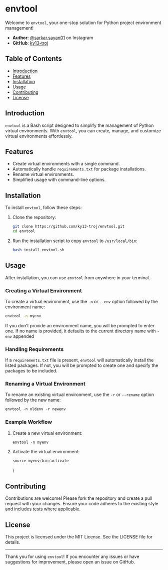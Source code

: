 # envtool

Welcome to `envtool`, your one-stop solution for Python project environment management!

* **Author**: [@sarkar.sayan01](https://instagram.com/sarkar.sayan01) on Instagram
* **GitHub**: [ky13-troj](https://github.com/ky13-troj)

## Table of Contents

* [Introduction](#introduction)
* [Features](#features)
* [Installation](#installation)
* [Usage](#usage)
* [Contributing](#contributing)
* [License](#license)

## Introduction

`envtool` is a Bash script designed to simplify the management of Python virtual environments. With `envtool`, you can create, manage, and customize virtual environments effortlessly.

## Features

* Create virtual environments with a single command.
* Automatically handle `requirements.txt` for package installations.
* Rename virtual environments.
* Simplified usage with command-line options.

## Installation

To install `envtool`, follow these steps:


1. Clone the repository:

   ```sh
   git clone https://github.com/ky13-troj/envtool.git
   cd envtool
   ```
2. Run the installation script to copy `envtool` to `/usr/local/bin`:

   ```sh
   bash install_envtool.sh
   ```

## Usage

After installation, you can use `envtool` from anywhere in your terminal.

### Creating a Virtual Environment

To create a virtual environment, use the `-n` or `--env` option followed by the environment name:

```sh
envtool -n myenv
```

If you don't provide an environment name, you will be prompted to enter one. If no name is provided, it defaults to the current directory name with `-env` appended

### Handling Requirements

If a `requirements.txt` file is present, `envtool` will automatically install the listed packages. If not, you will be prompted to create one and specify the packages to be included.

### Renaming a Virtual Environment

To rename an existing virtual environment, use the `-r` or `--rename` option followed by the new name:

```javascript
envtool -n oldenv -r newenv
```

### Example Workflow


1. Create a new virtual environment:

   ```javascript
   envtool -n myenv
   ```
2. Activate the virtual environment:

   ```javascript
   source myenv/bin/activate
   ```

   \

## Contributing

Contributions are welcome! Please fork the repository and create a pull request with your changes. Ensure your code adheres to the existing style and includes tests where applicable.

## License

This project is licensed under the MIT License. See the LICENSE file for details.


---

Thank you for using `envtool`! If you encounter any issues or have suggestions for improvement, please open an issue on GitHub.


